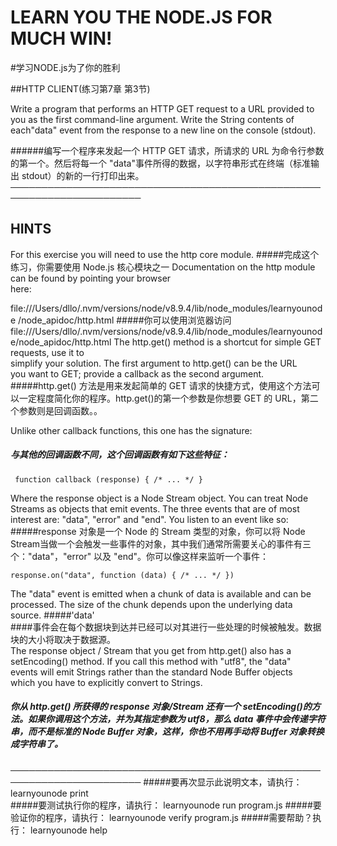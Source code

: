 # LEARN YOU THE NODE.JS FOR MUCH WIN!
#学习NODE.js为了你的胜利 
   
##HTTP CLIENT(练习第7章 第3节)


Write a program that performs an HTTP GET request to a URL provided to you as the first command-line argument. Write the String contents of each"data" event from the response to a new line on the console (stdout). 

######编写一个程序来发起一个 HTTP GET 请求，所请求的 URL 为命令行参数的第一个。然后将每一个 "data"事件所得的数据，以字符串形式在终端（标准输出 stdout）的新的一行打印出来。
───────────────────────────────────────────────────────────────────────
## HINTS 
 For this exercise you will need to use the http core module. 
#####完成这个练习，你需要使用 Node.js 核心模块之一
Documentation on the http module can be found by pointing your browser  
  here:
  
  file:///Users/dllo/.nvm/versions/node/v8.9.4/lib/node_modules/learnyounode 
  /node_apidoc/http.html 
#####你可以使用浏览器访问   file:///Users/dllo/.nvm/versions/node/v8.9.4/lib/node_modules/learnyounode/node_apidoc/http.html 
The http.get() method is a shortcut for simple GET requests, use it to  
simplify your solution. The first argument to http.get() can be the URL  
you want to GET; provide a callback as the second argument. 
#####http.get() 方法是用来发起简单的 GET 请求的快捷方式，使用这个方法可以一定程度简化你的程序。http.get()的第一个参数是你想要 GET 的 URL，第二个参数则是回调函数。。

Unlike other callback functions, this one has the signature:
##### 与其他的回调函数不同，这个回调函数有如下这些特征：
```
 function callback (response) { /* ... */ }
```
 
Where the response object is a Node Stream object. You can treat Node  Streams as objects that emit events. The three events that are of most  
interest are: "data", "error" and "end". You listen to an event like so: 
#####response 对象是一个 Node 的 Stream 类型的对象，你可以将 Node Stream当做一个会触发一些事件的对象，其中我们通常所需要关心的事件有三个："data"，"error" 以及 "end"。你可以像这样来监听一个事件：
```
response.on("data", function (data) { /* ... */ }) 
```
 The "data" event is emitted when a chunk of data is available and can be  
  processed. The size of the chunk depends upon the underlying data source.
#####'data'  
####事件会在每个数据块到达并已经可以对其进行一些处理的时候被触发。数据块的大小将取决于数据源。  
 The response object / Stream that you get from http.get() also has a  
  setEncoding() method. If you call this method with "utf8", the "data"  
  events will emit Strings rather than the standard Node Buffer objects  
  which you have to explicitly convert to Strings. 
##### 你从 http.get() 所获得的 response 对象/Stream 还有一个 setEncoding()的方法。如果你调用这个方法，并为其指定参数为 utf8，那么 data  事件中会传递字符串，而不是标准的 Node Buffer 对象，这样，你也不用再手动将 Buffer 对象转换成字符串了。
───────────────────────────────────────────────────────────────────────
#####要再次显示此说明文本，请执行： learnyounode print  
#####要测试执行你的程序，请执行： learnyounode run program.js 
#####要验证你的程序，请执行： learnyounode verify program.js
#####需要帮助？执行： learnyounode help 